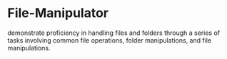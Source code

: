 # File-Manipulator
demonstrate proficiency in handling files and folders through a series of tasks involving common file operations, folder manipulations, and file manipulations.
